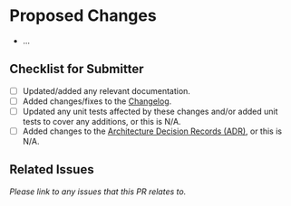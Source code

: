 # Proposed Changes

* ...

## Checklist for Submitter

* [ ] Updated/added any relevant documentation.
* [ ] Added changes/fixes to the [Changelog](/CHANGELOG.md).
* [ ] Updated any unit tests affected by these changes and/or added unit tests to cover any additions, or this is N/A.
* [ ] Added changes to the [Architecture Decision Records (ADR)](/docs/adr), or this is N/A.

## Related Issues

*Please link to any issues that this PR relates to.*
